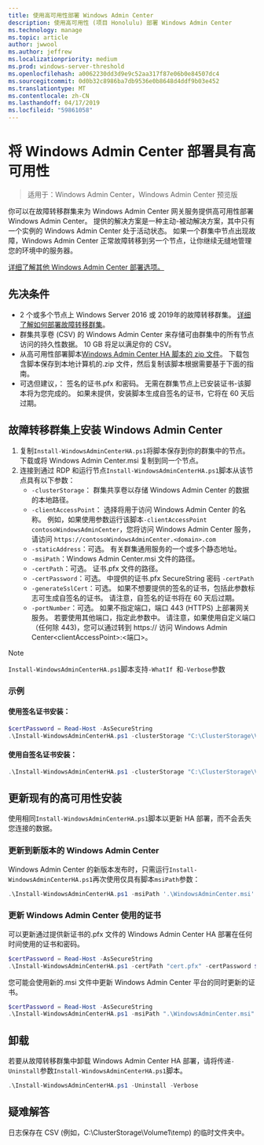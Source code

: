 ```yaml
---
title: 使用高可用性部署 Windows Admin Center
description: 使用高可用性 (项目 Honolulu) 部署 Windows Admin Center
ms.technology: manage
ms.topic: article
author: jwwool
ms.author: jeffrew
ms.localizationpriority: medium
ms.prod: windows-server-threshold
ms.openlocfilehash: a0062230dd3d9e9c52aa317f87e06b0e84507dc4
ms.sourcegitcommit: 0d0b32c8986ba7db9536e0b8648d4ddf9b03e452
ms.translationtype: MT
ms.contentlocale: zh-CN
ms.lasthandoff: 04/17/2019
ms.locfileid: "59861058"
---
```

# <a name="deploy-windows-admin-center-with-high-availability"></a>将 Windows Admin Center 部署具有高可用性

>适用于：Windows Admin Center，Windows Admin Center 预览版

你可以在故障转移群集来为 Windows Admin Center 网关服务提供高可用性部署 Windows Admin Center。 提供的解决方案是一种主动-被动解决方案，其中只有一个实例的 Windows Admin Center 处于活动状态。 如果一个群集中节点出现故障，Windows Admin Center 正常故障转移到另一个节点，让你继续无缝地管理您的环境中的服务器。 

[详细了解其他 Windows Admin Center 部署选项。](../plan/installation-options.md)

## <a name="prerequisites"></a>先决条件

- 2 个或多个节点上 Windows Server 2016 或 2019年的故障转移群集。 [详细了解如何部署故障转移群集](../../../failover-clustering/failover-clustering-overview.md)。
- 群集共享卷 (CSV) 的 Windows Admin Center 来存储可由群集中的所有节点访问的持久性数据。 10 GB 将足以满足你的 CSV。
- 从高可用性部署脚本[Windows Admin Center HA 脚本的 zip 文件](https://aka.ms/WACHAScript)。 下载包含脚本保存到本地计算机的.zip 文件，然后复制该脚本根据需要基于下面的指南。
- 可选但建议，： 签名的证书.pfx 和密码。 无需在群集节点上已安装证书-该脚本将为您完成的。 如果未提供，安装脚本生成自签名的证书，它将在 60 天后过期。

## <a name="install-windows-admin-center-on-a-failover-cluster"></a>故障转移群集上安装 Windows Admin Center

1. 复制```Install-WindowsAdminCenterHA.ps1```将脚本保存到你的群集中的节点。 下载或将 Windows Admin Center.msi 复制到同一个节点。
2. 连接到通过 RDP 和运行节点```Install-WindowsAdminCenterHA.ps1```脚本从该节点具有以下参数：
    - `-clusterStorage`： 群集共享卷以存储 Windows Admin Center 的数据的本地路径。
    - `-clientAccessPoint`： 选择将用于访问 Windows Admin Center 的名称。 例如，如果使用参数运行该脚本`-clientAccessPoint contosoWindowsAdminCenter`，您将访问 Windows Admin Center 服务，请访问 `https://contosoWindowsAdminCenter.<domain>.com`
    - `-staticAddress`：可选。 有关群集通用服务的一个或多个静态地址。 
    - `-msiPath`：Windows Admin Center.msi 文件的路径。
    - `-certPath`：可选。 证书.pfx 文件的路径。
    - `-certPassword`：可选。 中提供的证书.pfx SecureString 密码 `-certPath`
    - `-generateSslCert`：可选。 如果不想要提供的签名的证书，包括此参数标志可生成自签名的证书。 请注意，自签名的证书将在 60 天后过期。
    - `-portNumber`：可选。 如果不指定端口，端口 443 (HTTPS) 上部署网关服务。 若要使用其他端口，指定此参数中。 请注意，如果使用自定义端口 （任何除 443)，您可以通过转到 https:// 访问 Windows Admin Center\<clientAccessPoint\>:\<端口\>。

> [!NOTE]
> ```Install-WindowsAdminCenterHA.ps1```脚本支持```-WhatIf ```和```-Verbose```参数

### <a name="examples"></a>示例

#### <a name="install-with-a-signed-certificate"></a>使用签名证书安装：

```powershell
$certPassword = Read-Host -AsSecureString
.\Install-WindowsAdminCenterHA.ps1 -clusterStorage "C:\ClusterStorage\Volume1" -clientAccessPoint "contoso-ha-gateway" -msiPath ".\WindowsAdminCenter.msi" -certPath "cert.pfx" -certPassword $certPassword -Verbose
```

#### <a name="install-with-a-self-signed-certificate"></a>使用自签名证书安装：

```powershell
.\Install-WindowsAdminCenterHA.ps1 -clusterStorage "C:\ClusterStorage\Volume1" -clientAccessPoint "contoso-ha-gateway" -msiPath ".\WindowsAdminCenter.msi" -generateSslCert -Verbose
```

## <a name="update-an-existing-high-availability-installation"></a>更新现有的高可用性安装

使用相同```Install-WindowsAdminCenterHA.ps1```脚本以更新 HA 部署，而不会丢失您连接的数据。

### <a name="update-to-a-new-version-of-windows-admin-center"></a>更新到新版本的 Windows Admin Center

Windows Admin Center 的新版本发布时，只需运行```Install-WindowsAdminCenterHA.ps1```再次使用仅具有脚本```msiPath```参数：

```powershell
.\Install-WindowsAdminCenterHA.ps1 -msiPath '.\WindowsAdminCenter.msi' -Verbose
```

### <a name="update-the-certificate-used-by-windows-admin-center"></a>更新 Windows Admin Center 使用的证书

可以更新通过提供新证书的.pfx 文件的 Windows Admin Center HA 部署在任何时间使用的证书和密码。

```powershell
$certPassword = Read-Host -AsSecureString
.\Install-WindowsAdminCenterHA.ps1 -certPath "cert.pfx" -certPassword $certPassword -Verbose
```

您可能会使用新的.msi 文件中更新 Windows Admin Center 平台的同时更新的证书。

```powershell
$certPassword = Read-Host -AsSecureString
.\Install-WindowsAdminCenterHA.ps1 -msiPath ".\WindowsAdminCenter.msi" -certPath "cert.pfx" -certPassword $certPassword -Verbose
``` 

## <a name="uninstall"></a>卸载

若要从故障转移群集中卸载 Windows Admin Center HA 部署，请将传递```-Uninstall```参数```Install-WindowsAdminCenterHA.ps1```脚本。

```powershell
.\Install-WindowsAdminCenterHA.ps1 -Uninstall -Verbose
```

## <a name="troubleshooting"></a>疑难解答

日志保存在 CSV (例如，C:\ClusterStorage\Volume1\temp) 的临时文件夹中。
